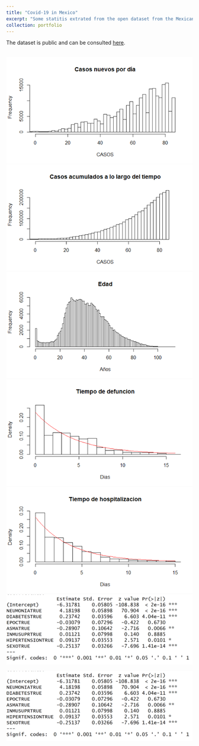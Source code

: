 ```yaml
---
title: "Covid-19 in Mexico"
excerpt: "Some statitis extrated from the open dataset from the Mexican Goverment.    <br/><img src='/images/ages.jpg'>"
collection: portfolio
---
```


The dataset is public and can be consulted [here](https://datos.gob.mx/busca/dataset/informacion-referente-a-casos-covid-19-en-mexico).

<br/><img src='/images/Covid19/nd.png'>
<br/><img src='/images/Covid19/ct.png'>
<br/><img src='/images/Covid19/edad.png'>
<br/><img src='/images/Covid19/TD.png'>
<br/><img src='/images/Covid19/TH.png'>
<br/><img src='/images/Covid19/Captura.PNG' >

![image info](/images/Covid19/Captura.PNG)
